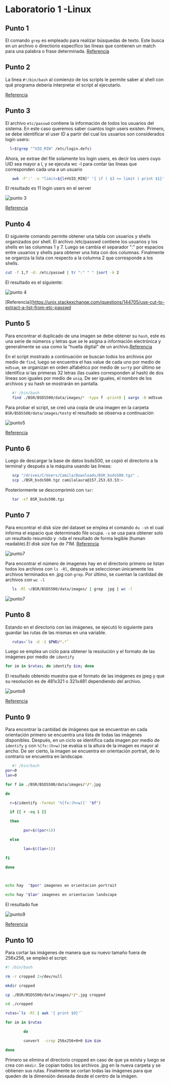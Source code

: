 # Laboratorio 1 -Linux

## Punto 1

El comando ```grep``` es empleado para realizar búsquedas de texto. Este busca en un archivo o directiorio específico las líneas que contienen un match para una palabra o frase determinada. [Referencia](https://www.cyberciti.biz/faq/howto-use-grep-command-in-linux-unix/)

## Punto 2

La linea ```#!/bin/bash``` al comienzo de los scripts le permite saber al shell con qué programa debería interpretar el script al ejecutarlo. 

[Referencia](https://stackoverflow.com/questions/13872048/bash-script-what-does-bin-bash-mean)

## Punto 3

El archivo ```etc/passwd``` contiene la información de todos los usuarios del sistema. En este caso queremos saber cuantos login users existen.
Primero, se debe identificar el user ID a partir del cual los usuarios son considerados login users:

 ```bash
   l=$(grep "^UID_MIN" /etc/login.defs) 
   ```

Ahora, se extrae del file solamente los login users, es decir los users cuyo UID sea mayor a l,  y se ejecuta wc -l para contar las líneas que corresponden cada una a un usuario

```bash
   awk -F':' -v "limit=${l##UID_MIN}" '{ if ( $3 >= limit ) print $1}' /etc/passwd | wc -l
   ```
El resultado es 11 login users en el server

![punto 3](https://github.com/mc-escobar11/IBIO4680/blob/master/01-Linux/Answers/images/images/p_3.png?raw=true)

[Referencia](https://unix.stackexchange.com/questions/144705/use-cut-to-extract-a-list-from-etc-passwd ) 

## Punto 4

El siguiente comando permite obtener una tabla con usuarios y shells organizados por shell. El archivo /etc/passwd contiene los usuarios y los shells en las columnas 1 y 7. Luego se cambia el separador ":" por espacios entre usuarios y shells para obtener una lista con dos columnas. Finalmente se organiza la lista con respecto a la columna 2 que corresponde a los shells.    

```bash
cut -f 1,7 -d: /etc/passwd | tr ":" " " |sort -k 2 
```
El resultado es el siguiente:

![punto 4](https://github.com/mc-escobar11/IBIO4680/blob/master/01-Linux/Answers/images/images/p_4.png?raw=true)

[Referencia](https://unix.stackexchange.com/questions/144705/use-cut-to-extract-a-list-from-etc-passwd

## Punto 5

Para encontrar el duplicado de una imagen se debe obtener su ```hash```, este es una serie de números y letras que se le asigna a información electrónica y generalmente se usa como la "huella digital" de un archivo.[Referencia](https://percipient.co/computer-files-hash-value/)

En el script mostrado a continuación se buscan todos los archivos por medio de ```find```, luego se encuentra el has value de cada uno por medio de ```md5sum```, se organizan en orden alfabético por medio de ```sort```y por último se identifica si las primeras 32 letras (las cuales corresponden al hash) de dos líneas son iguales por medio de ```uniq```. De ser iguales, el nombre de los archivos y su hash se mostrarán en pantalla. 

```bash
   #! /bin/bash
   find ./BSR/BSDS500/data/images/* -type f -print0 | xargs -0 md5sum | sort | uniq -w32 --all-repeated=separate
   ```
Para probar el script, se creó una copia de una imagen en la carpeta ```BSR/BSDS500/data/images/test```y el resultado se observa a continuación

![punto5](https://github.com/mc-escobar11/IBIO4680/blob/master/01-Linux/Answers/images/images/p_5_1.png?raw=true)

[Referencia](https://superuser.com/questions/487810/find-all-duplicate-files-by-md5-hash)

## Punto 6

Luego de descargar la base de datos bsds500, se copió el directorio a la terminal y después a la máquina usando las lineas:

```bash
   scp "/drives/C/Users/Camila/Downloads/BSR_bsds500.tgz" .
   scp ./BSR_bsds500.tgz camilalaura@157.253.63.53:~
```
Posteriormente se descomprimió con ```tar```:

```bash
   tar -xf BSR_bsds500.tgz 
``` 

## Punto 7

Para encontrar el disk size del dataset se emplea el comando ```du -sh``` el cual informa el espacio que determinado file ocupa. ```-s``` se usa para obtener solo un resultado resumido y ```-h```da el resultado de forma legible (human readable).El disk size fue de 71M.  [Referencia](https://unix.stackexchange.com/questions/185764/how-do-i-get-the-size-of-a-directory-on-the-command-line)

![punto7](https://github.com/mc-escobar11/IBIO4680/blob/master/01-Linux/Answers/images/images/p_7.png?raw=true)

Para encontrar el número de imagenes hay en el directorio primero se listan todos los archivos con ```ls -Rl```, después se seleccionan únicamente los archivos terminados en .jpg con ```grep```. Por último, se cuentan la cantidad de archivos con ```wc -l```

```bash
   ls -Rl ~/BSR/BSDS500/data/images/ | grep  jpg | wc -l  
   ```
![punto7](https://github.com/mc-escobar11/IBIO4680/blob/master/01-Linux/Answers/images/images/p_7_1.png?raw=true)

## Punto 8

Estando en el directorio con las  imágenes, se ejecutó lo siguiente para guardar las rutas de las mismas en una variable. 

```bash
   rutas=`ls -d -1 $PWD/*.*`
```

Luego se emplea un ciclo para obtener la resolución y el formato de las imágenes por medio de  ```identify```  

```bash
for im in $rutas; do identify $im; done    
```
El resultado obtenido muestra que el formato de las imágenes es jpeg y que su resolución es de 481x321 o 321x481 dependiendo del archivo.

![punto8](https://github.com/mc-escobar11/IBIO4680/blob/master/01-Linux/Answers/images/images/p_8.png?raw=true)

[Referencia](https://stackoverflow.com/questions/246215/how-can-i-list-files-with-their-absolute-path-in-linux)

## Punto 9

Para encontrar la cantidad de imágenes que se encuentran en cada orientación primero se encuentra una lista de todas las imágenes disponibles. Después, en un ciclo se identifica cada imagen por medio de ```identify``` y con ```%[fx:(h>w)]```se evalúa si la altura de la imagen es mayor al ancho. De ser cierto, la imagen se encuentra en orientación portrait, de lo contrario se encuentra en landscape. 

```bash
   #! /bin/bash
por=0 
lan=0 

for f in ./BSR/BSDS500/data/images/*/*.jpg 

do 

  r=$(identify -format '%[fx:(h>w)]' "$f") 

  if [[ r -eq 1 ]] 

  then 

        por=$((por+1)) 

  else 

        lan=$((lan+1)) 

fi 

done 

  

echo hay  "$por" imagenes en orientacion portrait 

echo hay "$lan" imagenes en orientacion landscape 
 ```
El resultado fue

![punto9](https://github.com/mc-escobar11/IBIO4680/blob/master/01-Linux/Answers/images/images/p_9_1.png?raw=true)

[Referencia](https://unix.stackexchange.com/questions/294341/shell-script-to-separate-and-move-landscape-and-portrait-images)

## Punto 10

Para cortar las imágenes de manera que su nuevo tamaño fuera de 256x256, se empleó el script:

```bash
#! /bin/bash

rm -r cropped 2>/dev/null

mkdir cropped

cp ./BSR/BSDS500/data/images/*/*.jpg cropped

cd ./cropped

rutas=`ls -Rl | awk '{ print $9}'`

for im in $rutas

        do

        convert  -crop 256x256+0+0 $im $im

done

 ```
Primero se elimina el directorio cropped en caso de que ya exista y luego se crea con ```mkdir```. Se copian todos los archivos .jpg en la nueva carpeta y se obtienen sus rutas. Finalmente se cortan todas las imágenes para que queden de la dimensión deseada desde el centro de la imágen. 
  
